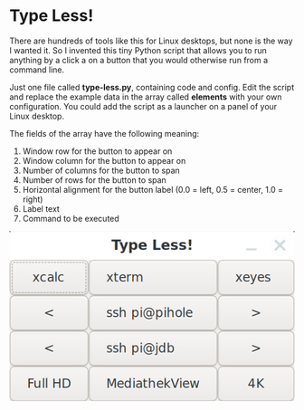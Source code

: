 # Type Less!

There are hundreds of tools like this for Linux desktops, but none is the way I wanted it. So I invented this tiny Python script that allows you to run anything by a click a on a button that you would otherwise run from a command line.

Just one file called **type-less.py**, containing code and config. Edit the script and replace the example data in the array called **elements** with your own configuration. You could add the script as a launcher on a panel of your Linux desktop.

The fields of the array have the following meaning:
1. Window row for the button to appear on
1. Window column for the button to appear on
1. Number of columns for the button to span
1. Number of rows for the button to span
1. Horizontal alignment for the button label (0.0 = left, 0.5 = center, 1.0 = right)
1. Label text
1. Command to be executed

![Screenshot](screenshot.png)
